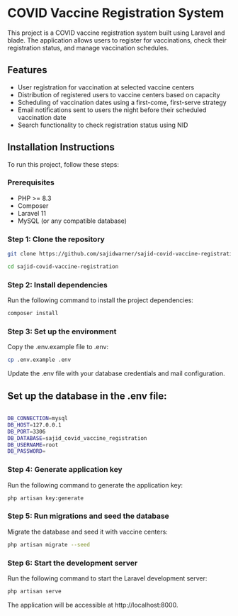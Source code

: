 # COVID Vaccine Registration System

This project is a COVID vaccine registration system built using Laravel and blade. The application allows users to register for vaccinations, check their registration status, and manage vaccination schedules.

## Features

- User registration for vaccination at selected vaccine centers
- Distribution of registered users to vaccine centers based on capacity
- Scheduling of vaccination dates using a first-come, first-serve strategy
- Email notifications sent to users the night before their scheduled vaccination date
- Search functionality to check registration status using NID

## Installation Instructions

To run this project, follow these steps:

### Prerequisites

- PHP >= 8.3
- Composer
- Laravel 11
- MySQL (or any compatible database)

### Step 1: Clone the repository

```bash
git clone https://github.com/sajidwarner/sajid-covid-vaccine-registration.git
```
```bash
cd sajid-covid-vaccine-registration
```

### Step 2: Install dependencies
Run the following command to install the project dependencies:



```bash
composer install
```

### Step 3: Set up the environment

Copy the .env.example file to .env:

```bash
cp .env.example .env
```
Update the .env file with your database credentials and mail configuration.


## Set up the database in the .env file:


```bash

DB_CONNECTION=mysql
DB_HOST=127.0.0.1
DB_PORT=3306
DB_DATABASE=sajid_covid_vaccine_registration
DB_USERNAME=root
DB_PASSWORD=

```


### Step 4: Generate application key
Run the following command to generate the application key:


```bash
php artisan key:generate
```


### Step 5: Run migrations and seed the database
Migrate the database and seed it with vaccine centers:


```bash
php artisan migrate --seed
```

### Step 6: Start the development server
Run the following command to start the Laravel development server:


```bash
php artisan serve
```
The application will be accessible at http://localhost:8000.
